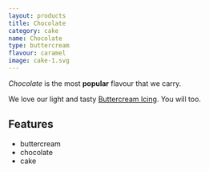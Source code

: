 ```yaml
---
layout: products
title: Chocolate
category: cake
name: Chocolate
type: buttercream
flavour: caramel
image: cake-1.svg
---
```


*Chocolate* is the most **popular** flavour that we carry.

We love our light and tasty [Buttercream Icing](https://en.wikipedia.org/wiki/Buttercream). You will too.

<!-- 	# = h1 
		## = h2 
-->

## Features

- buttercream
- chocolate
- cake

<img src="{{site.baseurl}}/assets/cake-1.svg" class="icing-description" alt="">
